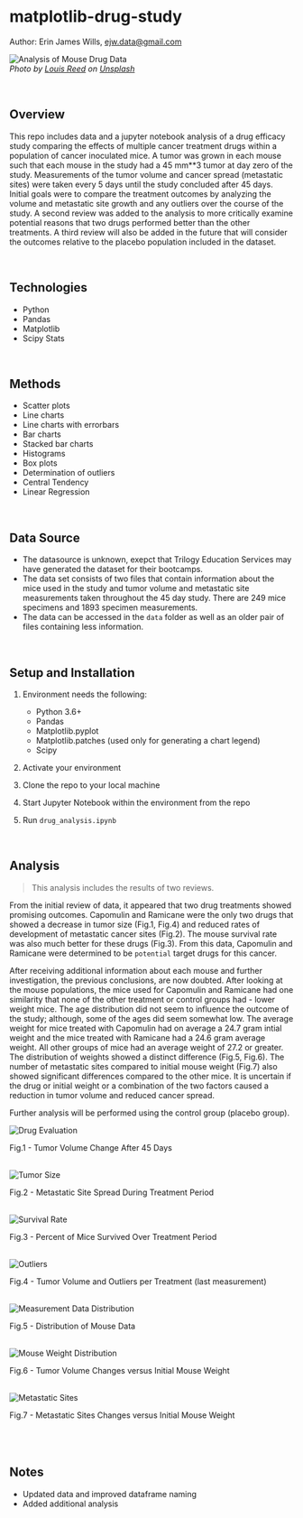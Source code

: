 # matplotlib-drug-study  

Author:  Erin James Wills, ejw.data@gmail.com  

![Analysis of Mouse Drug Data](./images/drug-efficacy-matplotlib.png)  
<cite>Photo by [Louis Reed](https://unsplash.com/@_louisreed?utm_source=unsplash&utm_medium=referral&utm_content=creditCopyText) on [Unsplash](https://unsplash.com/s/photos/lab-rat?utm_source=unsplash&utm_medium=referral&utm_content=creditCopyText)</cite>  

<br>  

## Overview  
This repo includes data and a jupyter notebook analysis of a drug efficacy study comparing the effects of multiple cancer treatment drugs within a population of cancer inoculated mice.  A tumor was grown in each mouse such that each mouse in the study had a 45 mm**3 tumor at day zero of the study.  Measurements of the tumor volume and cancer spread (metastatic sites) were taken every 5 days until the study concluded after 45 days.  Initial goals were to compare the treatment outcomes by analyzing the volume and metastatic site growth and any outliers over the course of the study.  A second review was added to the analysis to more critically examine potential reasons that two drugs performed better than the other treatments.  A third review will also be added in the future that will consider the outcomes relative to the placebo population included in the dataset.     

<br>  

## Technologies  
*  Python
*  Pandas
*  Matplotlib
*  Scipy Stats  

<br>

## Methods  
*  Scatter plots
*  Line charts 
*  Line charts with errorbars  
*  Bar charts   
*  Stacked bar charts
*  Histograms
*  Box plots  
*  Determination of outliers
*  Central Tendency
*  Linear Regression  

<br>

## Data Source  
*  The datasource is unknown, exepct that Trilogy Education Services may have generated the dataset for their bootcamps.  
*  The data set consists of two files that contain information about the mice used in the study and tumor volume and metastatic site measurements taken throughout the 45 day study.  There are 249 mice specimens and 1893 specimen measurements.  
*  The data can be accessed in the `data` folder as well as an older pair of files containing less information.  

<br>  

## Setup and Installation  
1. Environment needs the following:  
    *  Python 3.6+  
    *  Pandas
    *  Matplotlib.pyplot
    *  Matplotlib.patches  (used only for generating a chart legend)
    *  Scipy

1. Activate your environment
1. Clone the repo to your local machine
1. Start Jupyter Notebook within the environment from the repo
1. Run `drug_analysis.ipynb` 

<br>

## Analysis  

> This analysis includes the results of two reviews.  

From the initial review of data, it appeared that two drug treatments showed promising outcomes.  Capomulin and Ramicane were the only two drugs that showed a decrease in tumor size (Fig.1, Fig.4) and reduced rates of development of metastatic cancer sites (Fig.2). The mouse survival rate was also much better for these drugs (Fig.3).  From this data, Capomulin and Ramicane were determined to be `potential` target drugs for this cancer.   

After receiving additional information about each mouse and further investigation, the previous conclusions, are now doubted.  After looking at the mouse populations, the mice used for Capomulin and Ramicane had one similarity that none of the other treatment or control groups had - lower weight mice.  The age distribution did not seem to influence the outcome of the study; although, some of the ages did seem somewhat low.  The average weight for mice treated with Capomulin had on average a 24.7 gram intial weight and the mice treated with Ramicane had a 24.6 gram average weight.  All other groups of mice had an average weight of 27.2 or greater.  The distribution of weights showed a distinct difference (Fig.5, Fig.6).  The number of metastatic sites compared to initial mouse weight (Fig.7) also showed significant differences compared to the other mice.    It is uncertain if the drug or initial weight or a combination of the two factors caused a reduction in tumor volume and reduced cancer spread.  

Further analysis will be performed using the control group (placebo group).



![Drug Evaluation](./outputs/tumor_change_bar_plot.jpeg)
<figcaption>Fig.1 - Tumor Volume Change After 45 Days </figcaption>  

<br>


![Tumor Size](./outputs/metastic_line_plot.jpeg)
<figcaption>Fig.2 - Metastatic Site Spread During Treatment Period</figcaption>

<br>

![Survival Rate](./outputs/mouse_survival_line_plot.jpeg)  
<figcaption>Fig.3 - Percent of Mice Survived Over Treatment Period </figcaption>

<br>

![Outliers](./outputs/tumor_volume_boxplot.jpeg)
<figcaption>Fig.4 - Tumor Volume and Outliers per Treatment (last measurement) </figcaption>

<br>

![Measurement Data Distribution](./outputs/characteristics_histogram.jpeg)
<figcaption>Fig.5 - Distribution of Mouse Data</figcaption>

<br>

![Mouse Weight Distribution](./outputs/regression-avgdata-alldata.jpeg)
<figcaption>Fig.6 - Tumor Volume Changes versus Initial Mouse Weight</figcaption>

<br>

![Metastatic Sites](./outputs/change_in_sites_stack_bar.jpeg)
<figcaption>Fig.7 - Metastatic Sites Changes versus Initial Mouse Weight</figcaption>

<br>
<br>
<br>

## Notes
*  Updated data and improved dataframe naming
*  Added additional analysis